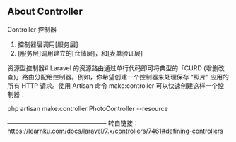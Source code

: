 ## About Controller
Controller 控制器

1. 控制器层调用[服务层]
2. [服务层]调用建立的[仓储层]，和[表单验证层]



资源型控制器#
Laravel 的资源路由通过单行代码即可将典型的「CURD (增删改查)」路由分配给控制器。例如，你希望创建一个控制器来处理保存 “照片” 应用的所有 HTTP 请求。使用 Artisan 命令 make:controller 可以快速创建这样一个控制器：

php artisan make:controller PhotoController --resource

————————————————
转自链接：https://learnku.com/docs/laravel/7.x/controllers/7461#defining-controllers
